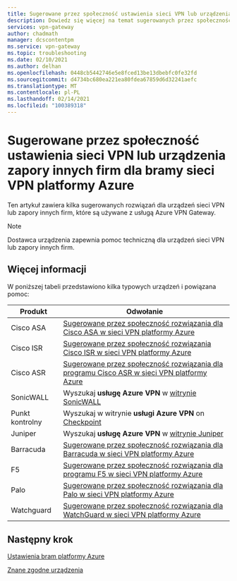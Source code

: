 ```yaml
---
title: Sugerowane przez społeczność ustawienia sieci VPN lub urządzenia zapory innych firm dla platformy Azure VPN Gateway
description: Dowiedz się więcej na temat sugerowanych przez społeczność ustawień sieci VPN lub urządzeń zapory innych firm dla usługi Azure VPN Gateway.
services: vpn-gateway
author: chadmath
manager: dcscontentpm
ms.service: vpn-gateway
ms.topic: troubleshooting
ms.date: 02/10/2021
ms.author: delhan
ms.openlocfilehash: 0448cb5442746e5e8fced13be13dbebfc0fe32fd
ms.sourcegitcommit: d4734bc680ea221ea80fdea67859d6d32241aefc
ms.translationtype: MT
ms.contentlocale: pl-PL
ms.lasthandoff: 02/14/2021
ms.locfileid: "100389318"
---
```

# <a name="community-suggested-third-party-vpn-or-firewall-device-settings-for-azure-vpn-gateway"></a>Sugerowane przez społeczność ustawienia sieci VPN lub urządzenia zapory innych firm dla bramy sieci VPN platformy Azure

Ten artykuł zawiera kilka sugerowanych rozwiązań dla urządzeń sieci VPN lub zapory innych firm, które są używane z usługą Azure VPN Gateway.

> [!Note]
> Dostawca urządzenia zapewnia pomoc techniczną dla urządzeń sieci VPN lub zapory innych firm. 

## <a name="more-information"></a>Więcej informacji

W poniższej tabeli przedstawiono kilka typowych urządzeń i powiązana pomoc:

|Produkt    |Odwołanie                                                |
|-----------|-----------------------------------------------------------|
|Cisco ASA  |[Sugerowane przez społeczność rozwiązania dla Cisco ASA w sieci VPN platformy Azure](https://search.cisco.com/search?query=%22Azure%20VPN%22%20ASA&locale=enUS&tab=Cisco)   |
|Cisco ISR  |[Sugerowane przez społeczność rozwiązania Cisco ISR w sieci VPN platformy Azure](https://search.cisco.com/search?query=%22Azure%20VPN%22%20ISR&locale=enUS&tab=Cisco)   |
|Cisco ASR  |[Sugerowane przez społeczność rozwiązania dla programu Cisco ASR w sieci VPN platformy Azure](https://search.cisco.com/search?query=%22Azure%20VPN%22%20ASR&locale=enUS&tab=Cisco)   |
|SonicWALL |Wyszukaj **usługę Azure VPN** w [witrynie SonicWALL](https://www.sonicwall.com/en-us/support) |
| Punkt kontrolny    |Wyszukaj w witrynie **usługi Azure VPN** on [Checkpoint](https://supportcenter.checkpoint.com/supportcenter/portal) |
|Juniper |Wyszukaj **usługę Azure VPN** w [witrynie Juniper]( https://www.juniper.net/search/public/)|
|Barracuda  |[Sugerowane przez społeczność rozwiązania dla Barracuda w sieci VPN platformy Azure](https://campus.barracuda.com/search/?q=%22Azure+VPN%22&x=0&y=0)   |
|F5         |[Sugerowane przez społeczność rozwiązania dla programu F5 w sieci VPN platformy Azure](https://support.f5.com/csp/#/federated-search?q=%22Azure%20VPN%22&source=support)          |
|Palo       |[Sugerowane przez społeczność rozwiązania dla Palo w sieci VPN platformy Azure](https://live.paloaltonetworks.com/t5/forums/searchpage/tab/message?q=Azure+VPN)        |
|Watchguard |[Sugerowane przez społeczność rozwiązania dla WatchGuard w sieci VPN platformy Azure](http://watchguardsupport.force.com/SupportSearch#q=Azure%20VPN&t=All&sort=relevancy)  |

## <a name="next-step"></a>Następny krok

[Ustawienia bram platformy Azure](./vpn-gateway-about-vpn-devices.md)

[Znane zgodne urządzenia](./vpn-gateway-about-vpn-devices.md)
